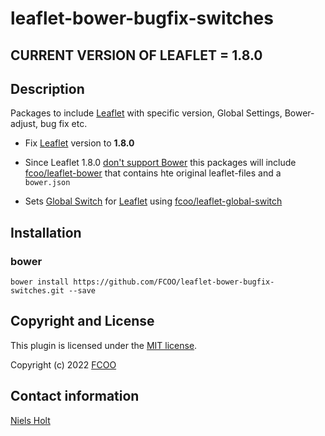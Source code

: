 # leaflet-bower-bugfix-switches
>

## CURRENT VERSION OF LEAFLET = 1.8.0

## Description
Packages to include [Leaflet](https://leafletjs.com/) with specific version, Global Settings, Bower-adjust, bug fix etc.

- Fix [Leaflet](https://leafletjs.com/) version to **1.8.0**

- Since Leaflet 1.8.0 [don't support Bower](https://github.com/Leaflet/Leaflet/pull/7831) this packages will include [fcoo/leaflet-bower](https://github.com/FCOO/leaflet-bower) that contains hte original leaflet-files and a `bower.json`

- Sets [Global Switch](https://leafletjs.com/reference.html#global-switches) for [Leaflet](https://leafletjs.com/) using [fcoo/leaflet-global-switch](https://github.com/FCOO/leaflet-global-switch)


## Installation
### bower
`bower install https://github.com/FCOO/leaflet-bower-bugfix-switches.git --save`


## Copyright and License
This plugin is licensed under the [MIT license](https://github.com/FCOO/leaflet-bower-bugfix-switches/LICENSE).

Copyright (c) 2022 [FCOO](https://github.com/FCOO)

## Contact information

[Niels Holt](https://github.com/NielsHolt)


